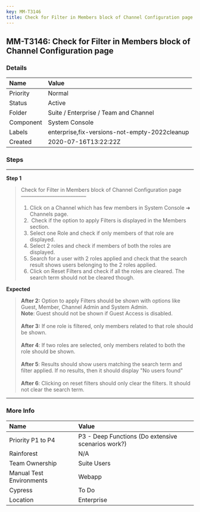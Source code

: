 ```yaml
---
key: MM-T3146
title: Check for Filter in Members block of Channel Configuration page
---
```


## MM-T3146: Check for Filter in Members block of Channel Configuration page

### Details

| Name      | Value                                         |
| :-------- | :-------------------------------------------- |
| Priority  | Normal                                        |
| Status    | Active                                        |
| Folder    | Suite / Enterprise / Team and Channel         |
| Component | System Console                                |
| Labels    | enterprise,fix-versions-not-empty-2022cleanup |
| Created   | 2020-07-16T13:22:22Z                          |

### Steps

<hr/>

**Step 1**

> <article>Check for Filter in Members block of Channel Configuration page<br>–––––––––––––––––––––––––<ol><li>Click on a Channel which has few members in System Console ➜ Channels page.</li><li>&nbsp;Check if the option to apply Filters is displayed in the Members section.</li><li>Select one Role and check if only members of that role are displayed.</li><li>Select 2 roles and check if members of both the roles are displayed.</li><li>Search for a user with 2 roles applied and check that the search result shows users belonging to the 2 roles applied.</li><li>Click on Reset Filters and check if all the roles are cleared. The search term should not be cleared though.</li></ol></article>

**Expected**

> <article><strong>After 2:</strong> Option to apply Filters should be shown with options like Guest, Member, Channel Admin and System Admin.<br><strong>Note</strong>: Guest should not be shown if Guest Access is disabled.<br><br><strong>After 3:</strong> If one role is filtered, only members related to that role should be shown.<br><br><strong>After 4</strong>: If two roles are selected, only members related to both the role should be shown.<br><br><strong>After 5</strong>: Results should show users matching the search term and filter applied. If no results, then it should display "No users found"<br><br><strong>After 6</strong>: Clicking on reset filters should only clear the filters. It should not clear the search term.</article>

<hr/>

### More Info

| Name                     | Value                                              |
| :----------------------- | :------------------------------------------------- |
| Priority P1 to P4        | P3 - Deep Functions (Do extensive scenarios work?) |
| Rainforest               | N/A                                                |
| Team Ownership           | Suite Users                                        |
| Manual Test Environments | Webapp                                             |
| Cypress                  | To Do                                              |
| Location                 | Enterprise                                         |
